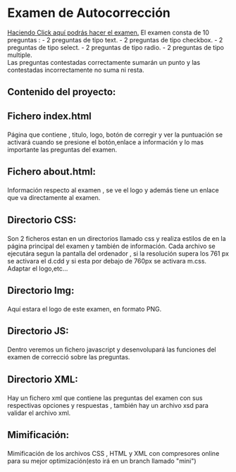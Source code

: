 <h1>Examen de Autocorrección</h1>
<a href="https://rawgit.com/jordanfast/proyecto2/master/examen.html">Haciendo Click aquí podrás hacer el examen.</a>
El examen consta de 10 preguntas :
- 2 preguntas de tipo text.
- 2 preguntas de tipo checkbox.
- 2 preguntas de tipo select.
- 2 preguntas de tipo radio.
- 2 preguntas de tipo multiple.
<br>
Las preguntas contestadas correctamente sumarán un punto y las contestadas incorrectamente no suma ni resta.
<h2>Contenido del proyecto:</h2>
  <h2><p><b>Fichero index.html</b></h2> Página que contiene , titulo, logo, botón de corregir y ver la puntuación se activará cuando se presione el botón,enlace a información y lo mas importante las preguntas del examen. </p>
  <h2><p><b>Fichero about.html:</b></h2> Información respecto al examen , se ve el logo y además tiene un enlace que va directamente al examen.</p>
  <h2><p><b>Directorio CSS:</b></h2> Son 2 ficheros estan en un directorios llamado css y realiza estilos de en la página principal del examen y también de información. Cada archivo se ejecutára segun la pantalla del ordenador , si la resolución supera los 761 px se activara el d.cdd y si esta por debajo de 760px se activara m.css. Adaptar el logo,etc...</p>
  <h2><p><b>Directorio Img:</b></h2> Aquí estara el logo de este examen, en formato PNG. </p>
  <h2><p><b>Directorio JS:</b></h2> Dentro veremos un fichero javascript y desenvolupará las funciones del examen de correcció sobre las preguntas.</p>
  <h2><p><b>Directorio XML:</b></h2> Hay un fichero xml que contiene las preguntas del examen con sus respectivas opciones y respuestas , también hay un archivo xsd para validar el archivo xml. </p>
  <h2><p><b>Mimificación:</b></h2> Mimificación de los archivos CSS , HTML y XML con compresores online para su mejor optimización(esto irá en un branch llamado "mini")</p>
